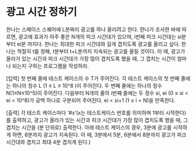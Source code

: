 # 광고 시간 정하기

한나는 스페이스 스퀘어에 L분짜리 광고를 하나 올리려고 한다. 한나가 조사한 바에 따르면, 광고에 효과가 아주 좋은 N개의 피크 시간대가 있으며, i번째 피크 시간대는 si분부터 ei분 까지다.
한나는 최대한 피크 시간대와 길게 겹치도록 광고를 올리고 싶다.
한나는 적절히 t를 정해, t분부터 t+L분까지 지속되는 광고를 올릴 것이다.
이 때, 광고가 올라가 있는 시간과 피크 시간대가 가장 많이 겹치도록 했을 때, 그 겹치는 시간이 얼마나 되는지 구하는 프로그램을 작성하라.
 

[입력]
첫 번째 줄에 테스트 케이스의 수 T가 주어진다.
각 테스트 케이스의 첫 번째 줄에는 하나의 정수 L (1 ≤ L ≤ 10^8 )이 주어진다.
두 번째 줄에는 하나의 정수 N(1≤N≤10^5)이 주어진다.
다음부터 N개의 줄의 i번째 줄에는 두 정수 si, ei (0 ≤ si < ei < 10^8)가 공백 하나로 구분되어 주어진다.
ei < si+1 (1 ≤ i < N)을 만족한다.

[출력]
각 테스트 케이스마다 ‘#x’(x는 테스트케이스 번호를 의미하며 1부터 시작한다)를 출력하고,
광고가 올라가 있는 시간과 피크 시간대가 가장 많이 겹치도록 했을 때, 그 겹치는 시간을 (분 단위로) 출력한다.
아래 테스트 케이스의 경우, 3분에 광고를 시작하게 하면, 8분까지 광고가 지속된다. 이 때, 3분에서 5분, 6분에서 8분까지 광고가 피크 시간대와 겹치고 최대 4분 겹치게 된다.)